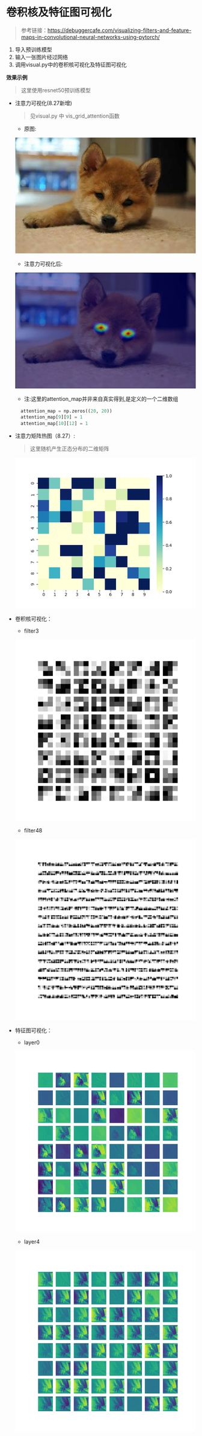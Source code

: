 # 卷积核及特征图可视化
> 参考链接：https://debuggercafe.com/visualizing-filters-and-feature-maps-in-convolutional-neural-networks-using-pytorch/
1. 导入预训练模型
2. 输入一张图片经过网络
3. 调用visual.py中的卷积核可视化及特征图可视化

**效果示例**
> 这里使用resnet50预训练模型

- 注意力可视化(8.27新增)
  
  > 见visual.py 中 vis_grid_attention函数
  - 原图:
  
  ![](imgs_in/dog_1.jpg)
  - 注意力可视化后:
  
  ![](imgs_out/dog_1_with_attention.jpg)
  - 注:这里的attention_map并非来自真实得到,是定义的一个二维数组
  ```python
    attention_map = np.zeros((20, 20))
    attention_map[9][9] = 1
    attention_map[10][12] = 1
  ```
  
- 注意力矩阵热图（8.27）:
   > 这里随机产生正态分布的二维矩阵
  
  ![](imgs_out/attention_matrix_0.png)
  
- 卷积核可视化：
    
  - filter3
 
  ![](imgs_out/filter_3.png)
  - filter48
 
  ![](imgs_out/filter_48.png)
  
- 特征图可视化：

  - layer0
 
  ![](imgs_out/layer_0.png)
  - layer4

  ![](imgs_out/layer_4.png)
  
